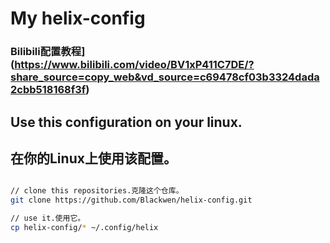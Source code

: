# My helix-config
### Bilibili配置教程](https://www.bilibili.com/video/BV1xP411C7DE/?share_source=copy_web&vd_source=c69478cf03b3324dada2cbb518168f3f)


## Use this configuration on your linux.

## 在你的Linux上使用该配置。



```sh

// clone this repositories.克隆这个仓库。
git clone https://github.com/Blackwen/helix-config.git 

// use it.使用它。
cp helix-config/* ~/.config/helix

```

